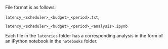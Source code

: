 File format is as follows:

`latency_<scheduler>_<budget>_<period>.txt`,

`latency_<scheduler>_<budget>_<period>_<analysis>.ipynb`


Each file in the `latencies` folder has a corresponding analysis in the form of an iPython notebook in the `notebooks` folder. 
